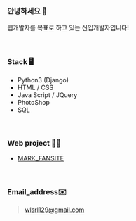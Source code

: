 ### 안녕하세요 👋 

웹개발자를 목표로 하고 있는 신입개발자입니다!  
<br><br>
### Stack 🖥

- Python3 (Django)
- HTML /  CSS
- Java Script / JQuery
- PhotoShop
- SQL  
<br><br>
### Web project 👩‍💻

* [MARK_FANSITE](http://nctmarklee.pythonanywhere.com/index/)  
<br><br>
### Email_address✉️

>wlsrl129@gmail.com
